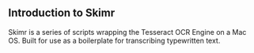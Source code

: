 ## Introduction to Skimr
Skimr is a series of scripts wrapping the Tesseract OCR Engine on a Mac OS.  Built for use as a boilerplate for transcribing typewritten text.